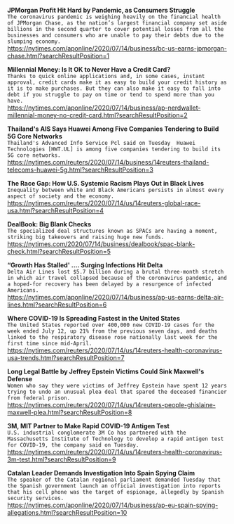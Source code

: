 **JPMorgan Profit Hit Hard by Pandemic, as Consumers Struggle**\
`The coronavirus pandemic is weighing heavily on the financial health of JPMorgan Chase, as the nation’s largest financial company set aside billions in the second quarter to cover potential losses from all the businesses and consumers who are unable to pay their debts due to the slumping economy. `\
https://nytimes.com/aponline/2020/07/14/business/bc-us-earns-jpmorgan-chase.html?searchResultPosition=1

**Millennial Money: Is It OK to Never Have a Credit Card?**\
`Thanks to quick online applications and, in some cases, instant approval, credit cards make it as easy to build your credit history as it is to make purchases. But they can also make it easy to fall into debt if you struggle to pay on time or tend to spend more than you have.`\
https://nytimes.com/aponline/2020/07/14/business/ap-nerdwallet-millennial-money-no-credit-card.html?searchResultPosition=2

**Thailand's AIS Says Huawei Among Five Companies Tendering to Build 5G Core Networks**\
`Thailand's Advanced Info Service Pcl said on Tuesday  Huawei Technologies [HWT.UL] is among five companies tendering to build its 5G core networks. `\
https://nytimes.com/reuters/2020/07/14/business/14reuters-thailand-telecoms-huawei-5g.html?searchResultPosition=3

**The Race Gap: How U.S. Systemic Racism Plays Out in Black Lives**\
`Inequality between white and Black Americans persists in almost every aspect of society and the economy.`\
https://nytimes.com/reuters/2020/07/14/us/14reuters-global-race-usa.html?searchResultPosition=4

**DealBook: Big Blank Checks**\
`The specialized deal structures known as SPACs are having a moment, striking big takeovers and raising huge new funds.`\
https://nytimes.com/2020/07/14/business/dealbook/spac-blank-check.html?searchResultPosition=5

**“Growth Has Stalled' .... Surging Infections Hit Delta**\
`Delta Air Lines lost $5.7 billion during a brutal three-month stretch in which air travel collapsed because of the coronavirus pandemic, and a hoped-for recovery has been delayed by a resurgence of infected Americans.`\
https://nytimes.com/aponline/2020/07/14/business/ap-us-earns-delta-air-lines.html?searchResultPosition=6

**Where COVID-19 Is Spreading Fastest in the United States**\
`The United States reported over 400,000 new COVID-19 cases for the week ended July 12, up 21% from the previous seven days, and deaths linked to the respiratory disease rose nationally last week for the first time since mid-April.`\
https://nytimes.com/reuters/2020/07/14/us/14reuters-health-coronavirus-usa-trends.html?searchResultPosition=7

**Long Legal Battle by Jeffrey Epstein Victims Could Sink Maxwell's Defense**\
`Women who say they were victims of Jeffrey Epstein have spent 12 years trying to undo an unusual plea deal that spared the deceased financier from federal prison.`\
https://nytimes.com/reuters/2020/07/14/us/14reuters-people-ghislaine-maxwell-plea.html?searchResultPosition=8

**3M, MIT Partner to Make Rapid COVID-19 Antigen Test**\
`U.S. industrial conglomerate 3M Co has partnered with the Massachusetts Institute of Technology to develop a rapid antigen test for COVID-19, the company said on Tuesday. `\
https://nytimes.com/reuters/2020/07/14/us/14reuters-health-coronavirus-3m-test.html?searchResultPosition=9

**Catalan Leader Demands Investigation Into Spain Spying Claim**\
`The speaker of the Catalan regional parliament demanded Tuesday that the Spanish government launch an official investigation into reports that his cell phone was the target of espionage, allegedly by Spanish security services.`\
https://nytimes.com/aponline/2020/07/14/business/ap-eu-spain-spying-allegations.html?searchResultPosition=10

